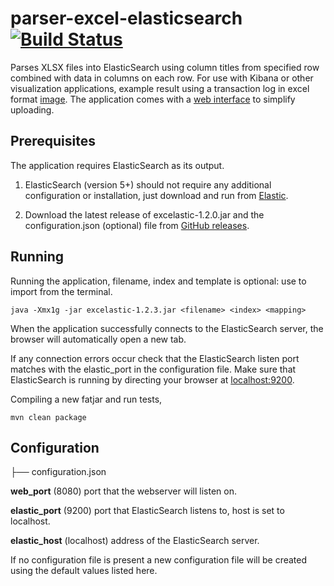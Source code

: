 # parser-excel-elasticsearch [![Build Status](https://travis-ci.org/codingchili/parser-excel-elasticsearch.svg?branch=master)](https://travis-ci.org/codingchili/parser-excel-elasticsearch)

Parses XLSX files into ElasticSearch using column titles from specified row combined with data in columns on each row. For use with Kibana or other visualization applications, example result using a transaction log in excel format  [image](https://raw.githubusercontent.com/codingchili/parser-banktrans-es/master/sample-redacted.png). The application comes with a [web interface](https://raw.githubusercontent.com/codingchili/parser-excel-elasticsearch/master/sample-ui.png) to simplify uploading.

## Prerequisites
The application requires ElasticSearch as its output.

1. ElasticSearch (version 5+) should not require any additional configuration or installation, just download and run from [Elastic](https://www.elastic.co/products). 

2. Download the latest release of excelastic-1.2.0.jar and the configuration.json (optional) file from [GitHub releases](https://github.com/codingchili/parser-excel-elasticsearch/releases).

## Running
Running the application, filename, index and template is optional: use to import from the terminal.
```
java -Xmx1g -jar excelastic-1.2.3.jar <filename> <index> <mapping>
```

When the application successfully connects to the ElasticSearch server, the browser will automatically open a new tab.

If any connection errors occur check that the ElasticSearch listen port matches with the elastic_port in the configuration file. Make sure that ElasticSearch is running by directing your browser at [localhost:9200](http://localhost:9200/).

Compiling a new fatjar and run tests,
```
mvn clean package
```

## Configuration

├── configuration.json


**web_port** (8080) port that the webserver will listen on. 

**elastic_port** (9200) port that ElasticSearch listens to, host is set to localhost. 

**elastic_host** (localhost) address of the ElasticSearch server.

If no configuration file is present a new configuration file will be created using the default values listed here.
